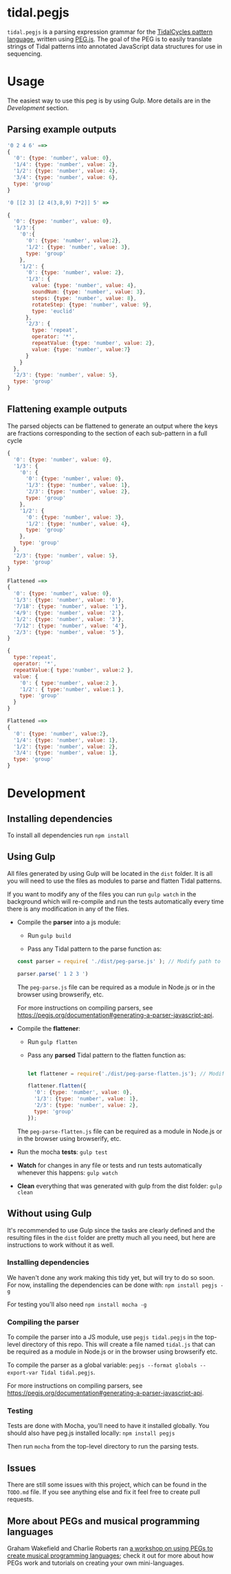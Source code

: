 tidal.pegjs
===

`tidal.pegjs` is a parsing expression grammar for the [TidalCycles pattern language](https://tidalcycles.org/patterns.html), written using [PEG.js](http://pegjs.org). The goal of the PEG is to easily translate strings of Tidal patterns into annotated JavaScript data structures for use in sequencing.

# Usage

The easiest way to use this peg is by using Gulp. More details are in the *Development* section.

## Parsing example outputs

```js
'0 2 4 6' ==>
{
  '0': {type: 'number', value: 0},
  '1/4': {type: 'number', value: 2},
  '1/2': {type: 'number', value: 4},
  '3/4': {type: 'number', value: 6},
  type: 'group'
}
```


```js
'0 [[2 3] [2 4(3,8,9) 7*2]] 5' =>

{
  '0': {type: 'number', value: 0},
  '1/3':{
    '0':{
      '0': {type: 'number', value:2},
      '1/2': {type: 'number', value: 3},
      type: 'group'
    },
    '1/2': {
      '0': {type: 'number', value: 2},
      '1/3': {
        value: {type: 'number', value: 4},
        soundNum: {type: 'number', value: 3},
        steps: {type: 'number', value: 8},
        rotateStep: {type: 'number', value: 9},
        type: 'euclid'
      },
      '2/3': {
        type: 'repeat',
        operator: '*',
        repeatValue: {type: 'number', value: 2},
        value: {type: 'number', value:7}
      }
    }
  },
  '2/3': {type: 'number', value: 5},
  type: 'group'
}

```

## Flattening example outputs

The parsed objects can be flattened to generate an output where the keys are fractions corresponding to the section of each sub-pattern in a full cycle

```js
{
  '0': {type: 'number', value: 0},
  '1/3': {
    '0': {
      '0': {type: 'number', value: 0},
      '1/3': {type: 'number', value: 1},
      '2/3': {type: 'number', value: 2},
      type: 'group'
    },
    '1/2': {
      '0': {type: 'number', value: 3},
      '1/2': {type: 'number', value: 4},
      type: 'group'
    },
    type: 'group'
  },
  '2/3': {type: 'number', value: 5},
  type: 'group'
}

Flattened ==>
{
  '0': {type: 'number', value: 0},
  '1/3': {type: 'number', value: '0'},
  '7/18': {type: 'number', value: '1'},    
  '4/9': {type: 'number', value: '2'},     
  '1/2': {type: 'number', value: '3'},   
  '7/12': {type: 'number', value: '4'},   
  '2/3': {type: 'number', value: '5'},
}
```

```js
{
  type:'repeat',
  operator: '*',
  repeatValue:{ type:'number', value:2 },
  value: {
    '0': { type:'number', value:2 },
    '1/2': { type:'number', value:1 },
    type: 'group'
  }
}

Flattened ==>
{
  '0': {type: 'number', value:2},
  '1/4': {type: 'number', value: 1},
  '1/2': {type: 'number', value: 2},
  '3/4': {type: 'number', value: 1},
  type: 'group'
}
```

# Development

## Installing dependencies

To install all dependencies run `npm install`

## Using Gulp

All files generated by using Gulp will be located in the `dist` folder. It is all you will need to use the files as modules to parse and flatten Tidal patterns.

If you want to modify any of the files you can run `gulp watch` in the background which will re-compile and run the tests automatically every time there is any modification in any of the files.

- Compile the **parser** into a js module:
  - Run `gulp build`

  - Pass any Tidal pattern to the parse function as:

   ```js
   const parser = require( './dist/peg-parse.js' ); // Modify path to this file if necessary

   parser.parse(' 1 2 3 ')
   ```

  The `peg-parse.js` file can be required as a module in Node.js or in the browser using browserify, etc.

  For more instructions on compiling parsers, see https://pegjs.org/documentation#generating-a-parser-javascript-api.


- Compile the **flattener**:
  - Run `gulp flatten`

  - Pass any **parsed** Tidal pattern to the flatten function as:

    ```js

    let flattener = require('./dist/peg-parse-flatten.js'); // Modify path to this file if necessary

    flattener.flatten({
      '0': {type: 'number', value: 0},
      '1/3': {type: 'number', value: 1},
      '2/3': {type: 'number', value: 2},
      type: 'group'
    });
    ```

  The `peg-parse-flatten.js` file can be required as a module in Node.js or in the browser using browserify, etc.

- Run the mocha **tests**: `gulp test`
- **Watch** for changes in any file or tests and run tests automatically whenever this happens: `gulp watch`

- **Clean** everything that was generated with gulp from the dist folder: `gulp clean`

## Without using Gulp

It's recommended to use Gulp since the tasks are clearly defined and the resulting files in the `dist` folder are pretty much all you need, but here are instructions to work without it as well.

### Installing dependencies
We haven't done any work making this tidy yet, but will try to do so soon. For now, installing the dependencies can be done with: `npm install pegjs -g`

For testing you'll also need `npm install mocha -g`

### Compiling the parser

To compile the parser into a JS module, use `pegjs tidal.pegjs` in the top-level directory of this repo. This will create a file named `tidal.js` that can be required as a module in Node.js or in the browser using browserify etc.

To compile the parser as a global variable: `pegjs --format globals --export-var Tidal tidal.pegjs`.

For more instructions on compiling parsers, see https://pegjs.org/documentation#generating-a-parser-javascript-api.

### Testing

Tests are done with Mocha, you'll need to have it installed globally. You should also have peg.js installed locally: `npm install pegjs`

Then run `mocha` from the top-level directory to run the parsing tests.

## Issues

There are still some issues with this project, which can be found in the `TODO.md` file. If you see anything else and fix it feel free to create pull requests.

## More about PEGs and musical programming languages
Graham Wakefield and Charlie Roberts ran [a workshop on using PEGs to create musical programming languages](http://worldmaking.github.io/workshop_nime_2017/); check it out for more about how PEGs work and tutorials on creating your own mini-languages.
